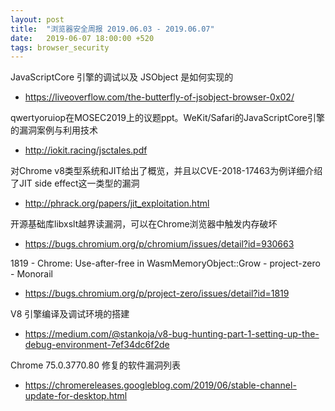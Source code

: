 ```yaml
---
layout: post
title:  "浏览器安全周报 2019.06.03 - 2019.06.07"
date:   2019-06-07 18:00:00 +520
tags: browser_security
---
```


JavaScriptCore 引擎的调试以及 JSObject 是如何实现的
- https://liveoverflow.com/the-butterfly-of-jsobject-browser-0x02/

qwertyoruiop在MOSEC2019上的议题ppt。WeKit/Safari的JavaScriptCore引擎的漏洞案例与利用技术
- http://iokit.racing/jsctales.pdf

对Chrome v8类型系统和JIT给出了概览，并且以CVE-2018-17463为例详细介绍了JIT side effect这一类型的漏洞
- http://phrack.org/papers/jit_exploitation.html

开源基础库libxslt越界读漏洞，可以在Chrome浏览器中触发内存破坏
- https://bugs.chromium.org/p/chromium/issues/detail?id=930663

1819 - Chrome: Use-after-free in WasmMemoryObject::Grow - project-zero - Monorail
- https://bugs.chromium.org/p/project-zero/issues/detail?id=1819

V8 引擎编译及调试环境的搭建
- https://medium.com/@stankoja/v8-bug-hunting-part-1-setting-up-the-debug-environment-7ef34dc6f2de

Chrome 75.0.3770.80 修复的软件漏洞列表
- https://chromereleases.googleblog.com/2019/06/stable-channel-update-for-desktop.html